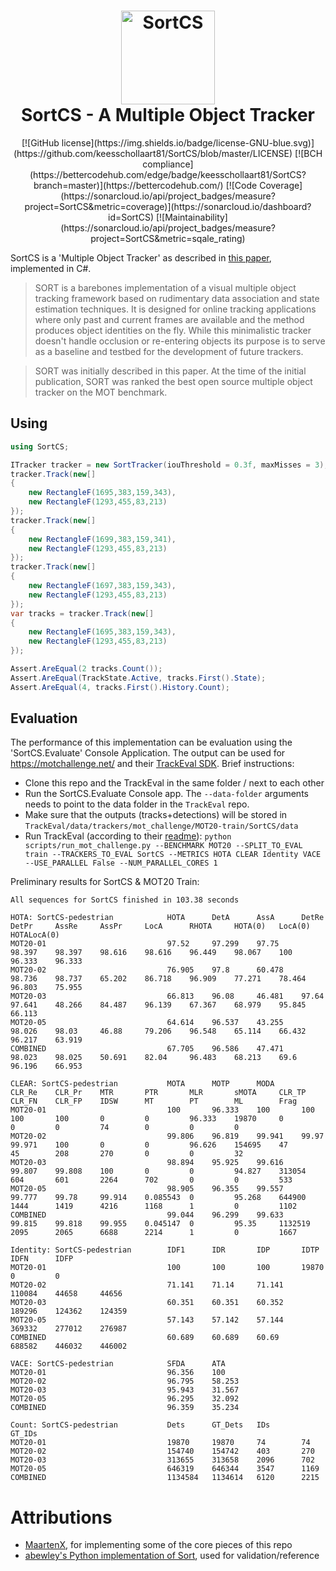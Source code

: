 <h1 align="center">

<img src="https://raw.githubusercontent.com/keesschollaart81/SortCS/main/resources/logo.png" width="150" alt="SortCS"/>
<br/>
SortCS - A Multiple Object Tracker
</h1>

<div align="center">
[![GitHub license](https://img.shields.io/badge/license-GNU-blue.svg)](https://github.com/keesschollaart81/SortCS/blob/master/LICENSE)
[![BCH compliance](https://bettercodehub.com/edge/badge/keesschollaart81/SortCS?branch=master)](https://bettercodehub.com/)
[![Code Coverage](https://sonarcloud.io/api/project_badges/measure?project=SortCS&metric=coverage)](https://sonarcloud.io/dashboard?id=SortCS)
[![Maintainability](https://sonarcloud.io/api/project_badges/measure?project=SortCS&metric=sqale_rating)

</div> 

SortCS is a 'Multiple Object Tracker' as described in [this paper](https://arxiv.org/abs/1602.00763), implemented in C#.

> SORT is a barebones implementation of a visual multiple object tracking framework based on rudimentary data association and state estimation techniques. It is designed for online tracking applications where only past and current frames are available and the method produces object identities on the fly. While this minimalistic tracker doesn't handle occlusion or re-entering objects its purpose is to serve as a baseline and testbed for the development of future trackers.

> SORT was initially described in this paper. At the time of the initial publication, SORT was ranked the best open source multiple object tracker on the MOT benchmark.

## Using

```cs
using SortCS;

ITracker tracker = new SortTracker(iouThreshold = 0.3f, maxMisses = 3);
tracker.Track(new[]
{
    new RectangleF(1695,383,159,343),
    new RectangleF(1293,455,83,213)
});
tracker.Track(new[]
{
    new RectangleF(1699,383,159,341),
    new RectangleF(1293,455,83,213)
});
tracker.Track(new[]
{
    new RectangleF(1697,383,159,343),
    new RectangleF(1293,455,83,213)
});
var tracks = tracker.Track(new[]
{
    new RectangleF(1695,383,159,343),
    new RectangleF(1293,455,83,213)
});

Assert.AreEqual(2 tracks.Count());
Assert.AreEqual(TrackState.Active, tracks.First().State);
Assert.AreEqual(4, tracks.First().History.Count);

```

## Evaluation

The performance of this implementation can be evaluation using the 'SortCS.Evaluate' Console Application.
The output can be used for https://motchallenge.net/ and their [TrackEval SDK](https://github.com/JonathonLuiten/TrackEval/). 
Brief instructions:
- Clone this repo and the TrackEval in the same folder / next to each other
- Run the SortCS.Evaluate Console app. The `--data-folder` arguments needs to point to the data folder in the `TrackEval` repo.
- Make sure that the outputs (tracks+detections) will be stored in `TrackEval/data/trackers/mot_challenge/MOT20-train/SortCS/data`
- Run TrackEval (according to their [readme](https://github.com/JonathonLuiten/TrackEval/blob/master/docs/MOTChallenge-Official/Readme.md)):
  `python scripts/run_mot_challenge.py --BENCHMARK MOT20 --SPLIT_TO_EVAL train --TRACKERS_TO_EVAL SortCS --METRICS HOTA CLEAR Identity VACE --USE_PARALLEL False --NUM_PARALLEL_CORES 1`

Preliminary results for SortCS & MOT20 Train:
```
All sequences for SortCS finished in 103.38 seconds

HOTA: SortCS-pedestrian            HOTA      DetA      AssA      DetRe     DetPr     AssRe     AssPr     LocA      RHOTA     HOTA(0)   LocA(0)   HOTALocA(0)
MOT20-01                           97.52     97.299    97.75     98.397    98.397    98.616    98.616    96.449    98.067    100       96.333    96.333
MOT20-02                           76.905    97.8      60.478    98.736    98.737    65.202    86.718    96.909    77.271    78.464    96.803    75.955
MOT20-03                           66.813    96.08     46.481    97.64     97.641    48.266    84.487    96.139    67.367    68.979    95.845    66.113
MOT20-05                           64.614    96.537    43.255    98.026    98.03     46.88     79.206    96.548    65.114    66.432    96.217    63.919
COMBINED                           67.705    96.586    47.471    98.023    98.025    50.691    82.04     96.483    68.213    69.6      96.196    66.953

CLEAR: SortCS-pedestrian           MOTA      MOTP      MODA      CLR_Re    CLR_Pr    MTR       PTR       MLR       sMOTA     CLR_TP    CLR_FN    CLR_FP    IDSW      MT        PT        ML        Frag      
MOT20-01                           100       96.333    100       100       100       100       0         0         96.333    19870     0         0         0         74        0         0         0
MOT20-02                           99.806    96.819    99.941    99.97     99.971    100       0         0         96.626    154695    47        45        208       270       0         0         32
MOT20-03                           98.894    95.925    99.616    99.807    99.808    100       0         0         94.827    313054    604       601       2264      702       0         0         533
MOT20-05                           98.905    96.355    99.557    99.777    99.78     99.914    0.085543  0         95.268    644900    1444      1419      4216      1168      1         0         1102
COMBINED                           99.044    96.299    99.633    99.815    99.818    99.955    0.045147  0         95.35     1132519   2095      2065      6688      2214      1         0         1667

Identity: SortCS-pedestrian        IDF1      IDR       IDP       IDTP      IDFN      IDFP
MOT20-01                           100       100       100       19870     0         0
MOT20-02                           71.141    71.14     71.141    110084    44658     44656
MOT20-03                           60.351    60.351    60.352    189296    124362    124359
MOT20-05                           57.143    57.142    57.144    369332    277012    276987
COMBINED                           60.689    60.689    60.69     688582    446032    446002

VACE: SortCS-pedestrian            SFDA      ATA
MOT20-01                           96.356    100
MOT20-02                           96.795    58.253
MOT20-03                           95.943    31.567
MOT20-05                           96.295    32.092
COMBINED                           96.359    35.234

Count: SortCS-pedestrian           Dets      GT_Dets   IDs       GT_IDs
MOT20-01                           19870     19870     74        74
MOT20-02                           154740    154742    403       270
MOT20-03                           313655    313658    2096      702
MOT20-05                           646319    646344    3547      1169
COMBINED                           1134584   1134614   6120      2215
```

# Attributions

- [MaartenX](https://github.com/MaartenX/), for implementing some of the core pieces of this repo
- [abewley's Python implementation of Sort](https://github.com/abewley/sort), used for validation/reference
